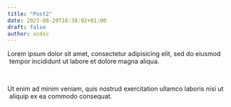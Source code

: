 ```yaml
---
title: "Post2"
date: 2023-08-20T16:38:02+01:00
draft: false
author: vcdsc
---
```


Lorem ipsum dolor sit amet, consectetur adipisicing elit, sed do eiusmod​ tempor incididunt ut labore et dolore magna aliqua.​

<!--more-->​​

Ut enim ad minim veniam, quis nostrud exercitation ullamco laboris nisi ut​ aliquip ex ea commodo consequat.
